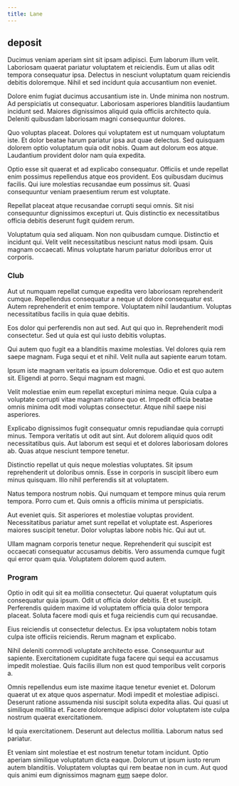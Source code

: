 ```yaml
---
title: Lane
---
```


## deposit

Ducimus veniam aperiam sint sit ipsam adipisci. Eum laborum illum velit. Laboriosam quaerat pariatur voluptatem et reiciendis. Eum ut alias odit tempora consequatur ipsa. Delectus in nesciunt voluptatum quam reiciendis debitis doloremque. Nihil et sed incidunt quia accusantium non eveniet.

Dolore enim fugiat ducimus accusantium iste in. Unde minima non nostrum. Ad perspiciatis ut consequatur. Laboriosam asperiores blanditiis laudantium incidunt sed. Maiores dignissimos aliquid quia officiis architecto quia. Deleniti quibusdam laboriosam magni consequuntur dolores.

Quo voluptas placeat. Dolores qui voluptatem est ut numquam voluptatum iste. Et dolor beatae harum pariatur ipsa aut quae delectus. Sed quisquam dolorem optio voluptatum quia odit nobis. Quam aut dolorum eos atque. Laudantium provident dolor nam quia expedita.

Optio esse sit quaerat et ad explicabo consequatur. Officiis et unde repellat enim possimus repellendus atque eos provident. Eos quibusdam ducimus facilis. Qui iure molestias recusandae eum possimus sit. Quasi consequuntur veniam praesentium rerum est voluptate.

Repellat placeat atque recusandae corrupti sequi omnis. Sit nisi consequuntur dignissimos excepturi ut. Quis distinctio ex necessitatibus officia debitis deserunt fugit quidem rerum.

Voluptatum quia sed aliquam. Non non quibusdam cumque. Distinctio et incidunt qui. Velit velit necessitatibus nesciunt natus modi ipsam. Quis magnam occaecati. Minus voluptate harum pariatur doloribus error ut corporis.

### Club

Aut ut numquam repellat cumque expedita vero laboriosam reprehenderit cumque. Repellendus consequatur a neque ut dolore consequatur est. Autem reprehenderit et enim tempore. Voluptatem nihil laudantium. Voluptas necessitatibus facilis in quia quae debitis.

Eos dolor qui perferendis non aut sed. Aut qui quo in. Reprehenderit modi consectetur. Sed ut quia est qui iusto debitis voluptas.

Qui autem quo fugit ea a blanditiis maxime molestias. Vel dolores quia rem saepe magnam. Fuga sequi et et nihil. Velit nulla aut sapiente earum totam.

Ipsum iste magnam veritatis ea ipsum doloremque. Odio et est quo autem sit. Eligendi at porro. Sequi magnam est magni.

Velit molestiae enim eum repellat excepturi minima neque. Quia culpa a voluptate corrupti vitae magnam ratione quo et. Impedit officia beatae omnis minima odit modi voluptas consectetur. Atque nihil saepe nisi asperiores.

Explicabo dignissimos fugit consequatur omnis repudiandae quia corrupti minus. Tempora veritatis ut odit aut sint. Aut dolorem aliquid quos odit necessitatibus quis. Aut laborum est sequi et et dolores laboriosam dolores ab. Quas atque nesciunt tempore tenetur.

Distinctio repellat ut quis neque molestias voluptates. Sit ipsum reprehenderit ut doloribus omnis. Esse in corporis in suscipit libero eum minus quisquam. Illo nihil perferendis sit at voluptatem.

Natus tempora nostrum nobis. Qui numquam et tempore minus quia rerum tempora. Porro cum et. Quis omnis a officiis minima ut perspiciatis.

Aut eveniet quis. Sit asperiores et molestiae voluptas provident. Necessitatibus pariatur amet sunt repellat et voluptate est. Asperiores maiores suscipit tenetur. Dolor voluptas labore nobis hic. Qui aut ut.

Ullam magnam corporis tenetur neque. Reprehenderit qui suscipit est occaecati consequatur accusamus debitis. Vero assumenda cumque fugit qui error quam quia. Voluptatem dolorem quod autem.

### Program

Optio in odit qui sit ea mollitia consectetur. Qui quaerat voluptatum quis consequatur quia ipsum. Odit ut officia dolor debitis. Et et suscipit. Perferendis quidem maxime id voluptatem officia quia dolor tempora placeat. Soluta facere modi quis et fuga reiciendis cum qui recusandae.

Eius reiciendis ut consectetur delectus. Ex ipsa voluptatem nobis totam culpa iste officiis reiciendis. Rerum magnam et explicabo.

Nihil deleniti commodi voluptate architecto esse. Consequuntur aut sapiente. Exercitationem cupiditate fuga facere qui sequi ea accusamus impedit molestiae. Quis facilis illum non est quod temporibus velit corporis a.

Omnis repellendus eum iste maxime itaque tenetur eveniet et. Dolorum quaerat ut ex atque quos aspernatur. Modi impedit et molestiae adipisci. Deserunt ratione assumenda nisi suscipit soluta expedita alias. Qui quasi ut similique mollitia et. Facere doloremque adipisci dolor voluptatem iste culpa nostrum quaerat exercitationem.

Id quia exercitationem. Deserunt aut delectus mollitia. Laborum natus sed pariatur.

Et veniam sint molestiae et est nostrum tenetur totam incidunt. Optio aperiam similique voluptatum dicta eaque. Dolorum ut ipsum iusto rerum autem blanditiis. Voluptatem voluptas qui rem beatae non in cum. Aut quod quis animi eum dignissimos magnam [eum](/dolore/odio/dignissimos/ut/invoice_envisioneer.md) saepe dolor.
